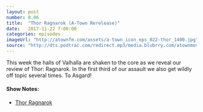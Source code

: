 ```yaml
---
layout: post
number: 0.06
title:  "Thor Ragnarok (A-Town Rerelease)"
date:   2017-11-22 7:00:00
categories: episodes
imageUrl: "http://atownfm.com/assets/a-town_icon_eps_022-thor_1400.jpg"
source: "http://dts.podtrac.com/redirect.mp3/media.blubrry.com/atownmovies/podcast.atownmovies.com/audio/A-Town_022_Thor_64bit.mp3"
---
```


This week the halls of Valhalla are shaken to the core as we reveal our review of Thor: Ragnarok. In the first third of our assault we also get wildly off topic several times. To Asgard!

#### Show Notes:
- [Thor Ragnarok](http://www.imdb.com/title/tt3501632/)